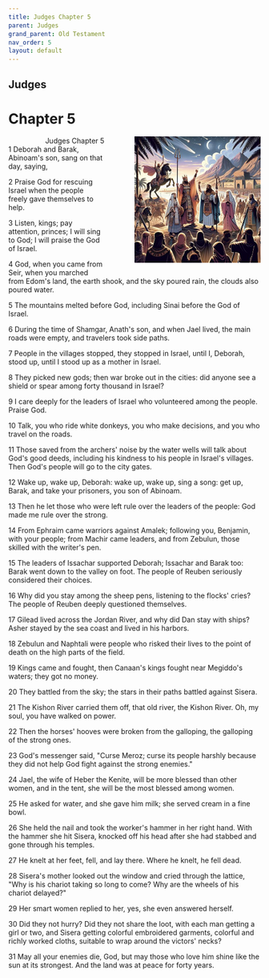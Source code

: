 ```yaml
---
title: Judges Chapter 5
parent: Judges
grand_parent: Old Testament
nav_order: 5
layout: default
---
```


## Judges

# Chapter 5

<div style="clear: both; text-align: right;">
    <div style="max-width: 50%; height: auto; float: right; margin: 0 0 10px 10px; padding-left: 10%;">
        <img src="/assets/Image/Judges/500/5.jpg" alt="Judges Chapter 5" class="chapter-image">
    </div>
    <figcaption style="font-size: 14px; text-align: right;">Judges Chapter 5</figcaption>
</div>
1 Deborah and Barak, Abinoam's son, sang on that day, saying,

2 Praise God for rescuing Israel when the people freely gave themselves to help.

3 Listen, kings; pay attention, princes; I will sing to God; I will praise the God of Israel.

4 God, when you came from Seir, when you marched from Edom's land, the earth shook, and the sky poured rain, the clouds also poured water.

5 The mountains melted before God, including Sinai before the God of Israel.

6 During the time of Shamgar, Anath's son, and when Jael lived, the main roads were empty, and travelers took side paths.

7 People in the villages stopped, they stopped in Israel, until I, Deborah, stood up, until I stood up as a mother in Israel.

8 They picked new gods; then war broke out in the cities: did anyone see a shield or spear among forty thousand in Israel?

9 I care deeply for the leaders of Israel who volunteered among the people. Praise God.

10 Talk, you who ride white donkeys, you who make decisions, and you who travel on the roads.

11 Those saved from the archers' noise by the water wells will talk about God's good deeds, including his kindness to his people in Israel's villages. Then God's people will go to the city gates.

12 Wake up, wake up, Deborah: wake up, wake up, sing a song: get up, Barak, and take your prisoners, you son of Abinoam.

13 Then he let those who were left rule over the leaders of the people: God made me rule over the strong.

14 From Ephraim came warriors against Amalek; following you, Benjamin, with your people; from Machir came leaders, and from Zebulun, those skilled with the writer's pen.

15 The leaders of Issachar supported Deborah; Issachar and Barak too: Barak went down to the valley on foot. The people of Reuben seriously considered their choices.

16 Why did you stay among the sheep pens, listening to the flocks' cries? The people of Reuben deeply questioned themselves.

17 Gilead lived across the Jordan River, and why did Dan stay with ships? Asher stayed by the sea coast and lived in his harbors.

18 Zebulun and Naphtali were people who risked their lives to the point of death on the high parts of the field.

19 Kings came and fought, then Canaan's kings fought near Megiddo's waters; they got no money.

20 They battled from the sky; the stars in their paths battled against Sisera.

21 The Kishon River carried them off, that old river, the Kishon River. Oh, my soul, you have walked on power.

22 Then the horses' hooves were broken from the galloping, the galloping of the strong ones.

23 God's messenger said, "Curse Meroz; curse its people harshly because they did not help God fight against the strong enemies."

24 Jael, the wife of Heber the Kenite, will be more blessed than other women, and in the tent, she will be the most blessed among women.

25 He asked for water, and she gave him milk; she served cream in a fine bowl.

26 She held the nail and took the worker's hammer in her right hand. With the hammer she hit Sisera, knocked off his head after she had stabbed and gone through his temples.

27 He knelt at her feet, fell, and lay there. Where he knelt, he fell dead.

28 Sisera's mother looked out the window and cried through the lattice, "Why is his chariot taking so long to come? Why are the wheels of his chariot delayed?"

29 Her smart women replied to her, yes, she even answered herself.

30 Did they not hurry? Did they not share the loot, with each man getting a girl or two, and Sisera getting colorful embroidered garments, colorful and richly worked cloths, suitable to wrap around the victors' necks?

31 May all your enemies die, God, but may those who love him shine like the sun at its strongest. And the land was at peace for forty years.


